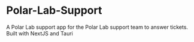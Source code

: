 # Polar-Lab-Support
A Polar Lab support app for the Polar Lab support team to answer tickets. Built with NextJS and Tauri
